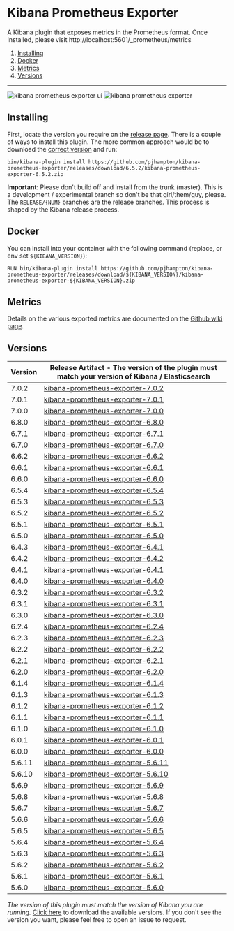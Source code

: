 # Kibana Prometheus Exporter 

A Kibana plugin that exposes metrics in the Prometheus format.
Once Installed, please visit http://localhost:5601/_prometheus/metrics

1) [Installing](#installing)
2) [Docker](#docker)
3) [Metrics](#metrics)
4) [Versions](#versions)

---

<img src="https://raw.githubusercontent.com/pjhampton/kibana-prometheus-exporter/master/screenshots/kibana_ui.png" alt="kibana prometheus exporter ui">

<img src="https://raw.githubusercontent.com/pjhampton/kibana-prometheus-exporter/master/screenshots/kibana_prometheus.png" alt="kibana prometheus exporter">

## Installing

First, locate the version you require on the [release page](https://github.com/pjhampton/kibana-prometheus-exporter/releases). There is a couple of ways to install this plugin. The more common approach would be to download the [correct version](#versions) and run:

```
bin/kibana-plugin install https://github.com/pjhampton/kibana-prometheus-exporter/releases/download/6.5.2/kibana-prometheus-exporter-6.5.2.zip
```

**Important**: Please don't build off and install from the trunk (master). This is a development / experimental branch so don't be that girl/them/guy, please. The `RELEASE/{NUM}` branches are the release branches. This process is shaped by the Kibana release process.

## Docker

You can install into your container with the following command (replace, or env set `${KIBANA_VERSION}`):

```
RUN bin/kibana-plugin install https://github.com/pjhampton/kibana-prometheus-exporter/releases/download/${KIBANA_VERSION}/kibana-prometheus-exporter-${KIBANA_VERSION}.zip
```

## Metrics 

Details on the various exported metrics are documented on the [Github wiki page](https://github.com/pjhampton/kibana-prometheus-exporter/wiki).

## Versions

| Version | Release Artifact - The version of the plugin must match your version of Kibana / Elasticsearch                   |
|---------|------------------------------------------------------------------------------------------------------------------|
| 7.0.2   | [kibana-prometheus-exporter-7.0.2](https://github.com/pjhampton/kibana-prometheus-exporter/releases/tag/7.0.2)   |
| 7.0.1   | [kibana-prometheus-exporter-7.0.1](https://github.com/pjhampton/kibana-prometheus-exporter/releases/tag/7.0.1)   |
| 7.0.0   | [kibana-prometheus-exporter-7.0.0](https://github.com/pjhampton/kibana-prometheus-exporter/releases/tag/7.0.0)   |
| 6.8.0   | [kibana-prometheus-exporter-6.8.0](https://github.com/pjhampton/kibana-prometheus-exporter/releases/tag/6.8.0)   |
| 6.7.1   | [kibana-prometheus-exporter-6.7.1](https://github.com/pjhampton/kibana-prometheus-exporter/releases/tag/6.7.1)   |
| 6.7.0   | [kibana-prometheus-exporter-6.7.0](https://github.com/pjhampton/kibana-prometheus-exporter/releases/tag/6.7.0)   |
| 6.6.2   | [kibana-prometheus-exporter-6.6.2](https://github.com/pjhampton/kibana-prometheus-exporter/releases/tag/6.6.2)   |
| 6.6.1   | [kibana-prometheus-exporter-6.6.1](https://github.com/pjhampton/kibana-prometheus-exporter/releases/tag/6.6.1)   |
| 6.6.0   | [kibana-prometheus-exporter-6.6.0](https://github.com/pjhampton/kibana-prometheus-exporter/releases/tag/6.6.0)   |
| 6.5.4   | [kibana-prometheus-exporter-6.5.4](https://github.com/pjhampton/kibana-prometheus-exporter/releases/tag/6.5.4)   |
| 6.5.3   | [kibana-prometheus-exporter-6.5.3](https://github.com/pjhampton/kibana-prometheus-exporter/releases/tag/6.5.3)   |
| 6.5.2   | [kibana-prometheus-exporter-6.5.2](https://github.com/pjhampton/kibana-prometheus-exporter/releases/tag/6.5.2)   |
| 6.5.1   | [kibana-prometheus-exporter-6.5.1](https://github.com/pjhampton/kibana-prometheus-exporter/releases/tag/6.5.1)   |
| 6.5.0   | [kibana-prometheus-exporter-6.5.0](https://github.com/pjhampton/kibana-prometheus-exporter/releases/tag/6.5.0)   |
| 6.4.3   | [kibana-prometheus-exporter-6.4.1](https://github.com/pjhampton/kibana-prometheus-exporter/releases/tag/6.4.3)   |
| 6.4.2   | [kibana-prometheus-exporter-6.4.2](https://github.com/pjhampton/kibana-prometheus-exporter/releases/tag/6.4.2)   |
| 6.4.1   | [kibana-prometheus-exporter-6.4.1](https://github.com/pjhampton/kibana-prometheus-exporter/releases/tag/6.4.1)   |
| 6.4.0   | [kibana-prometheus-exporter-6.4.0](https://github.com/pjhampton/kibana-prometheus-exporter/releases/tag/6.4.0)   |
| 6.3.2   | [kibana-prometheus-exporter-6.3.2](https://github.com/pjhampton/kibana-prometheus-exporter/releases/tag/6.3.2)   |
| 6.3.1   | [kibana-prometheus-exporter-6.3.1](https://github.com/pjhampton/kibana-prometheus-exporter/releases/tag/6.3.1)   |
| 6.3.0   | [kibana-prometheus-exporter-6.3.0](https://github.com/pjhampton/kibana-prometheus-exporter/releases/tag/6.3.0)   |
| 6.2.4   | [kibana-prometheus-exporter-6.2.4](https://github.com/pjhampton/kibana-prometheus-exporter/releases/tag/6.2.4)   |
| 6.2.3   | [kibana-prometheus-exporter-6.2.3](https://github.com/pjhampton/kibana-prometheus-exporter/releases/tag/6.2.3)   |
| 6.2.2   | [kibana-prometheus-exporter-6.2.2](https://github.com/pjhampton/kibana-prometheus-exporter/releases/tag/6.2.2)   |
| 6.2.1   | [kibana-prometheus-exporter-6.2.1](https://github.com/pjhampton/kibana-prometheus-exporter/releases/tag/6.2.1)   |
| 6.2.0   | [kibana-prometheus-exporter-6.2.0](https://github.com/pjhampton/kibana-prometheus-exporter/releases/tag/6.2.0)   |
| 6.1.4   | [kibana-prometheus-exporter-6.1.4](https://github.com/pjhampton/kibana-prometheus-exporter/releases/tag/6.1.4)   |
| 6.1.3   | [kibana-prometheus-exporter-6.1.3](https://github.com/pjhampton/kibana-prometheus-exporter/releases/tag/6.1.3)   |
| 6.1.2   | [kibana-prometheus-exporter-6.1.2](https://github.com/pjhampton/kibana-prometheus-exporter/releases/tag/6.1.2)   |
| 6.1.1   | [kibana-prometheus-exporter-6.1.1](https://github.com/pjhampton/kibana-prometheus-exporter/releases/tag/6.1.1)   |
| 6.1.0   | [kibana-prometheus-exporter-6.1.0](https://github.com/pjhampton/kibana-prometheus-exporter/releases/tag/6.1.0)   |
| 6.0.1   | [kibana-prometheus-exporter-6.0.1](https://github.com/pjhampton/kibana-prometheus-exporter/releases/tag/6.0.1)   |
| 6.0.0   | [kibana-prometheus-exporter-6.0.0](https://github.com/pjhampton/kibana-prometheus-exporter/releases/tag/6.0.0)   |
| 5.6.11  | [kibana-prometheus-exporter-5.6.11](https://github.com/pjhampton/kibana-prometheus-exporter/releases/tag/5.6.11) |
| 5.6.10  | [kibana-prometheus-exporter-5.6.10](https://github.com/pjhampton/kibana-prometheus-exporter/releases/tag/5.6.10) |
| 5.6.9   | [kibana-prometheus-exporter-5.6.9](https://github.com/pjhampton/kibana-prometheus-exporter/releases/tag/5.6.9)   |
| 5.6.8   | [kibana-prometheus-exporter-5.6.8](https://github.com/pjhampton/kibana-prometheus-exporter/releases/tag/5.6.8)   |
| 5.6.7   | [kibana-prometheus-exporter-5.6.7](https://github.com/pjhampton/kibana-prometheus-exporter/releases/tag/5.6.7)   |
| 5.6.6   | [kibana-prometheus-exporter-5.6.6](https://github.com/pjhampton/kibana-prometheus-exporter/releases/tag/5.6.6)   |
| 5.6.5   | [kibana-prometheus-exporter-5.6.5](https://github.com/pjhampton/kibana-prometheus-exporter/releases/tag/5.6.5)   |
| 5.6.4   | [kibana-prometheus-exporter-5.6.4](https://github.com/pjhampton/kibana-prometheus-exporter/releases/tag/5.6.4)   |
| 5.6.3   | [kibana-prometheus-exporter-5.6.3](https://github.com/pjhampton/kibana-prometheus-exporter/releases/tag/5.6.3)   |
| 5.6.2   | [kibana-prometheus-exporter-5.6.2](https://github.com/pjhampton/kibana-prometheus-exporter/releases/tag/5.6.2)   |
| 5.6.1   | [kibana-prometheus-exporter-5.6.1](https://github.com/pjhampton/kibana-prometheus-exporter/releases/tag/5.6.1)   |
| 5.6.0   | [kibana-prometheus-exporter-5.6.0](https://github.com/pjhampton/kibana-prometheus-exporter/releases/tag/5.6.0)   |

*The version of this plugin must match the version of Kibana you are running.* [Click here](https://github.com/pjhampton/kibana-prometheus-exporter/releases) to download the available versions. If you don't see the version you want, please feel free to open an issue to request.

